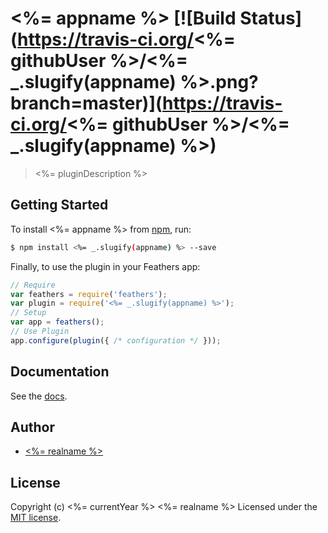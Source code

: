 # <%= appname %> [![Build Status](https://travis-ci.org/<%= githubUser %>/<%= _.slugify(appname) %>.png?branch=master)](https://travis-ci.org/<%= githubUser %>/<%= _.slugify(appname) %>)

> <%= pluginDescription %>

## Getting Started

To install <%= appname %> from [npm](https://www.npmjs.org/), run:

```bash
$ npm install <%= _.slugify(appname) %> --save
```

Finally, to use the plugin in your Feathers app:

```javascript
// Require
var feathers = require('feathers');
var plugin = require('<%= _.slugify(appname) %>');
// Setup
var app = feathers();
// Use Plugin
app.configure(plugin({ /* configuration */ }));
```

## Documentation

See the [docs](docs/).

## Author

- [<%= realname %>](<%= githubUrl %>)

## License

Copyright (c) <%= currentYear %> <%= realname %>
Licensed under the [MIT license](LICENSE).